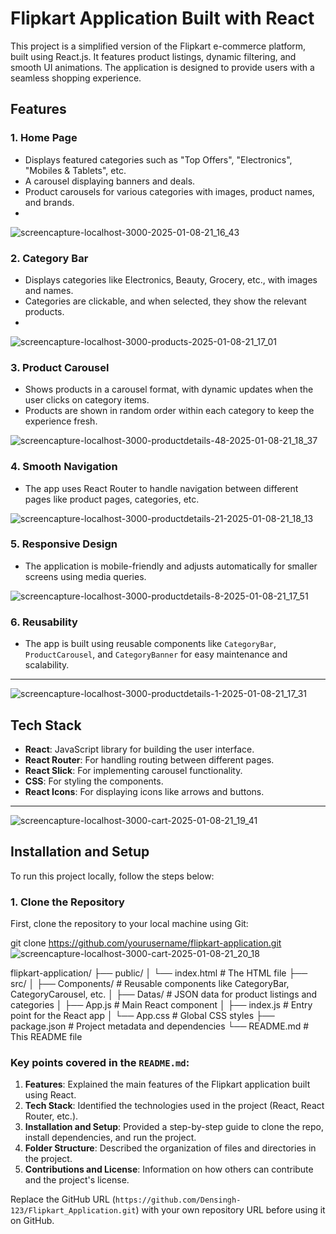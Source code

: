 # Flipkart Application Built with React

This project is a simplified version of the Flipkart e-commerce platform, built using React.js. It features product listings, dynamic filtering, and smooth UI animations. The application is designed to provide users with a seamless shopping experience.

## Features

### 1. **Home Page**
   - Displays featured categories such as "Top Offers", "Electronics", "Mobiles & Tablets", etc.
   - A carousel displaying banners and deals.
   - Product carousels for various categories with images, product names, and brands.
   - 
![screencapture-localhost-3000-2025-01-08-21_16_43](https://github.com/user-attachments/assets/cb392e37-3121-4982-87ab-0d3bf672fcc2)  

### 2. **Category Bar**
   - Displays categories like Electronics, Beauty, Grocery, etc., with images and names.
   - Categories are clickable, and when selected, they show the relevant products.
   - 
![screencapture-localhost-3000-products-2025-01-08-21_17_01](https://github.com/user-attachments/assets/1872e68a-822c-4c25-9353-db3051358fdc)

### 3. **Product Carousel**
   - Shows products in a carousel format, with dynamic updates when the user clicks on category items.
   - Products are shown in random order within each category to keep the experience fresh.

![screencapture-localhost-3000-productdetails-48-2025-01-08-21_18_37](https://github.com/user-attachments/assets/d2ad3e42-2f61-4a94-aec5-d663c7ad54e5)
### 4. **Smooth Navigation**
   - The app uses React Router to handle navigation between different pages like product pages, categories, etc.
   
![screencapture-localhost-3000-productdetails-21-2025-01-08-21_18_13](https://github.com/user-attachments/assets/19ef6d9f-3e43-4d1a-af0d-d40f9afd80d6)
### 5. **Responsive Design**
   - The application is mobile-friendly and adjusts automatically for smaller screens using media queries.

![screencapture-localhost-3000-productdetails-8-2025-01-08-21_17_51](https://github.com/user-attachments/assets/e055f782-e450-4b70-9ba1-854536af48b1)
### 6. **Reusability**
   - The app is built using reusable components like `CategoryBar`, `ProductCarousel`, and `CategoryBanner` for easy maintenance and scalability.

---

![screencapture-localhost-3000-productdetails-1-2025-01-08-21_17_31](https://github.com/user-attachments/assets/32ed3c4c-6b38-4623-b5d9-32ffdfe6ebac)
## Tech Stack

- **React**: JavaScript library for building the user interface.
- **React Router**: For handling routing between different pages.
- **React Slick**: For implementing carousel functionality.
- **CSS**: For styling the components.
- **React Icons**: For displaying icons like arrows and buttons.

---

![screencapture-localhost-3000-cart-2025-01-08-21_19_41](https://github.com/user-attachments/assets/c3f88922-d08a-4ae4-87a8-3c5f3f4db5b7)
## Installation and Setup

To run this project locally, follow the steps below:

### 1. **Clone the Repository**

First, clone the repository to your local machine using Git:

git clone https://github.com/yourusername/flipkart-application.git
![screencapture-localhost-3000-cart-2025-01-08-21_20_18](https://github.com/user-attachments/assets/321af69b-aa67-4804-ba3d-52a93d004edb)

flipkart-application/
├── public/
│   └── index.html         # The HTML file
├── src/
│   ├── Components/        # Reusable components like CategoryBar, CategoryCarousel, etc.
│   ├── Datas/             # JSON data for product listings and categories
│   ├── App.js             # Main React component
│   ├── index.js           # Entry point for the React app
│   └── App.css            # Global CSS styles
├── package.json           # Project metadata and dependencies
└── README.md              # This README file

### Key points covered in the `README.md`:
1. **Features**: Explained the main features of the Flipkart application built using React.
2. **Tech Stack**: Identified the technologies used in the project (React, React Router, etc.).
3. **Installation and Setup**: Provided a step-by-step guide to clone the repo, install dependencies, and run the project.
4. **Folder Structure**: Described the organization of files and directories in the project.
5. **Contributions and License**: Information on how others can contribute and the project's license.

Replace the GitHub URL (`https://github.com/Densingh-123/Flipkart_Application.git`) with your own repository URL before using it on GitHub.
